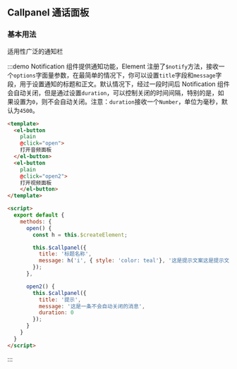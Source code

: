 <script>
  module.exports = {
    methods: {
      open() {
        const h = this.$createElement;

        this.$callpanel({
          call: {
            type: 'audio'
          }
        });
      },

      open2() {
        this.$callpanel({
          call: {
            type: 'video'
            }
          });
      },

      onClose() {
        console.log('Notification 已关闭');
      }
    }
  };
</script>

## Callpanel 通话面板



### 基本用法

适用性广泛的通知栏

:::demo Notification 组件提供通知功能，Element 注册了`$notify`方法，接收一个`options`字面量参数，在最简单的情况下，你可以设置`title`字段和`message`字段，用于设置通知的标题和正文。默认情况下，经过一段时间后 Notification 组件会自动关闭，但是通过设置`duration`，可以控制关闭的时间间隔，特别的是，如果设置为`0`，则不会自动关闭。注意：`duration`接收一个`Number`，单位为毫秒，默认为`4500`。
```html
<template>
  <el-button
    plain
    @click="open">
    打开音频面板
  </el-button>
  <el-button
    plain
    @click="open2">
    打开视频面板
    </el-button>
</template>

<script>
  export default {
    methods: {
      open() {
        const h = this.$createElement;

        this.$callpanel({
          title: '标题名称',
          message: h('i', { style: 'color: teal'}, '这是提示文案这是提示文案这是提示文案这是提示文案这是提示文案这是提示文案这是提示文案这是提示文案')
        });
      },

      open2() {
        this.$callpanel({
          title: '提示',
          message: '这是一条不会自动关闭的消息',
          duration: 0
        });
      }
    }
  }
</script>
```
:::

